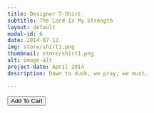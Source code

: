 ```yaml
---
title: Designer T-Shirt
subtitle: The Lord Is My Strength
layout: default
modal-id: 6
date: 2014-07-12
img: store/shirt1.png
thumbnail: store/shirt1.png
alt: image-alt
project-date: April 2014
description: Dawn to dusk, we pray, we must.

---
```


<button
    type="button"
    class="snipcart-add-item btn btn-default"
    data-dismiss="modal"
    data-item-id="6"
    data-item-name="Lord Is My Strength T-shirt"
    data-item-price="20.00"
    data-item-weight="20"
    data-item-url="/"
    data-item-image="/img/store/shirt1.png"
    data-item-description="Designer T-shirt">
        Add To Cart
</button>
